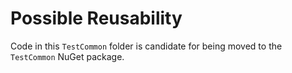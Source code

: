 ﻿# Possible Reusability

Code in this `TestCommon` folder is candidate for being moved to the `TestCommon` NuGet package.
